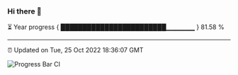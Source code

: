 ### Hi there 👋

⏳ Year progress { ████████████████████████▁▁▁▁▁▁ } 81.58 %

---

⏰ Updated on Tue, 25 Oct 2022 18:36:07 GMT

![Progress Bar CI](https://github.com/Shyam-Makwana/GitHub-Actions-Demo/workflows/Progress%20Bar%20CI/badge.svg)
